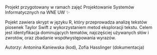 Projekt przygotowany w ramach zajęć Projektowanie Systemów Informatycznych na WNE UW ✨

Pojekt zawiera skrypt w języku R, który przeprowadza analizę tekstów piosenek Taylor Swift z wykorzystaniem metod eksploracji tekstu. Celem jest identyfikacja dominujących tematów, najczęściej używanych słów i zwrotów, oraz zbadanie współwystępowania wyrazów.

Autorzy: Antonina Kaniewska (kod), Zofia Hasslinger (dokumentacja)
